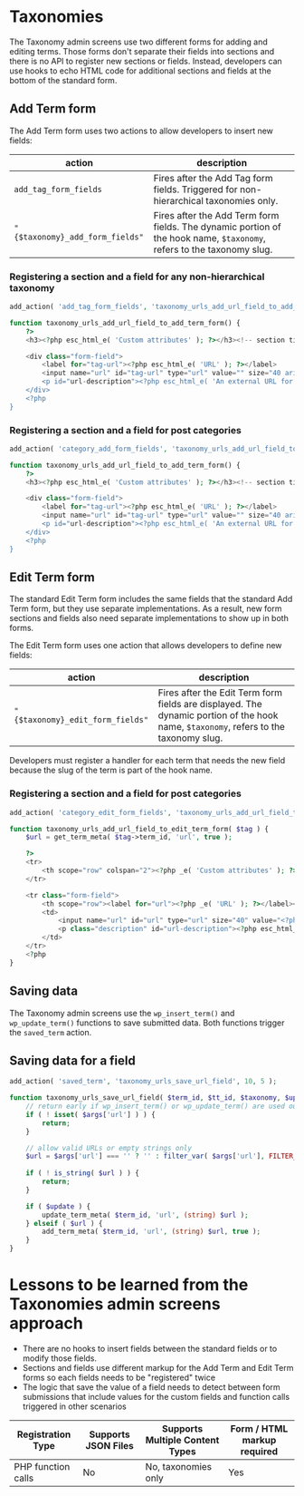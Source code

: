 # Taxonomies

The Taxonomy admin screens use two different forms for adding and editing terms. Those forms don't separate their fields into sections and there is no API to register new sections or fields. Instead, developers can use hooks to echo HTML code for additional sections and fields at the bottom of the standard form. 

## Add Term form

The Add Term form uses two actions to allow developers to insert new fields:

| action                | description                                                                          |
|-----------------------|--------------------------------------------------------------------------------------|    
| `add_tag_form_fields` | Fires after the Add Tag form fields. Triggered for non-hierarchical taxonomies only. |
| `"{$taxonomy}_add_form_fields"`                      | Fires after the Add Term form fields. The dynamic portion of the hook name, `$taxonomy`, refers to the taxonomy slug.                                               |

### Registering a section and a field for any non-hierarchical taxonomy

```php
add_action( 'add_tag_form_fields', 'taxonomy_urls_add_url_field_to_add_term_form' );

function taxonomy_urls_add_url_field_to_add_term_form() {
    ?>
    <h3><?php esc_html_e( 'Custom attributes' ); ?></h3><!-- section title -->

    <div class="form-field">
        <label for="tag-url"><?php esc_html_e( 'URL' ); ?></label>
        <input name="url" id="tag-url" type="url" value="" size="40 aria-describedby="url-description" />
        <p id="url-description"><?php esc_html_e( 'An external URL for this term.' ); ?></p>
    </div>
    <?php
}
```

### Registering a section and a field for post categories

```php
add_action( 'category_add_form_fields', 'taxonomy_urls_add_url_field_to_add_term_form' );

function taxonomy_urls_add_url_field_to_add_term_form() {
    ?>
    <h3><?php esc_html_e( 'Custom attributes' ); ?></h3><!-- section title -->

    <div class="form-field">
        <label for="tag-url"><?php esc_html_e( 'URL' ); ?></label>
        <input name="url" id="tag-url" type="url" value="" size="40 aria-describedby="url-description" />
        <p id="url-description"><?php esc_html_e( 'An external URL for this term.' ); ?></p>
    </div>
    <?php
}
```

## Edit Term form

The standard Edit Term form includes the same fields that the standard Add Term form, but they use separate implementations. As a result, new form sections and fields also need separate implementations to show up in both forms.

The Edit Term form uses one action that allows developers to define new fields:

| action                | description                                                                                                                          |
|-----------------------|--------------------------------------------------------------------------------------------------------------------------------------|    
| `"{$taxonomy}_edit_form_fields"`                     | Fires after the Edit Term form fields are displayed. The dynamic portion of the hook name, `$taxonomy`, refers to the taxonomy slug. |

Developers must register a handler for each term that needs the new field because the slug of the term is part of the hook name.

### Registering a section and a field for post categories

```php
add_action( 'category_edit_form_fields', 'taxonomy_urls_add_url_field_to_edit_term_form' );

function taxonomy_urls_add_url_field_to_edit_term_form( $tag ) {
    $url = get_term_meta( $tag->term_id, 'url', true );

    ?>
    <tr>
        <th scope="row" colspan="2"><?php _e( 'Custom attributes' ); ?></th>
    </tr>

    <tr class="form-field">
        <th scope="row"><label for="url"><?php _e( 'URL' ); ?></label></th>
        <td>
            <input name="url" id="url" type="url" size="40" value="<?php echo esc_attr( $url ); ?>" aria-describedby="url-description">
            <p class="description" id="url-description"><?php esc_html_e('An external URL for this term.'); ?></p>
        </td>
    </tr>
    <?php
}
```

## Saving data

The Taxonomy admin screens use the `wp_insert_term()` and `wp_update_term()` functions to save submitted data. Both functions trigger the `saved_term` action.

## Saving data for a field

```php
add_action( 'saved_term', 'taxonomy_urls_save_url_field', 10, 5 );

function taxonomy_urls_save_url_field( $term_id, $tt_id, $taxonomy, $update, $args ) {
    // return early if wp_insert_term() or wp_update_term() are used outside of the admin screens
    if ( ! isset( $args['url'] ) ) {
        return;
    }

    // allow valid URLs or empty strings only
    $url = $args['url'] === '' ? '' : filter_var( $args['url'], FILTER_VALIDATE_URL );
    
    if ( ! is_string( $url ) ) {
        return;
    }

    if ( $update ) {
        update_term_meta( $term_id, 'url', (string) $url );
    } elseif ( $url ) {
        add_term_meta( $term_id, 'url', (string) $url, true );
    }
}
```

# Lessons to be learned from the Taxonomies admin screens approach

* There are no hooks to insert fields between the standard fields or to modify those fields.
* Sections and fields use different markup for the Add Term and Edit Term forms so each fields needs to be "registered" twice
* The logic that save the value of a field needs to detect between form submissions that include values for the custom fields and function calls triggered in other scenarios

| Registration Type  | Supports JSON Files | Supports Multiple Content Types | Form / HTML markup required |
|--------------------|---------------------|---------------------------------|-----------------------------|
| PHP function calls | No                  | No, taxonomies only             | Yes                         |